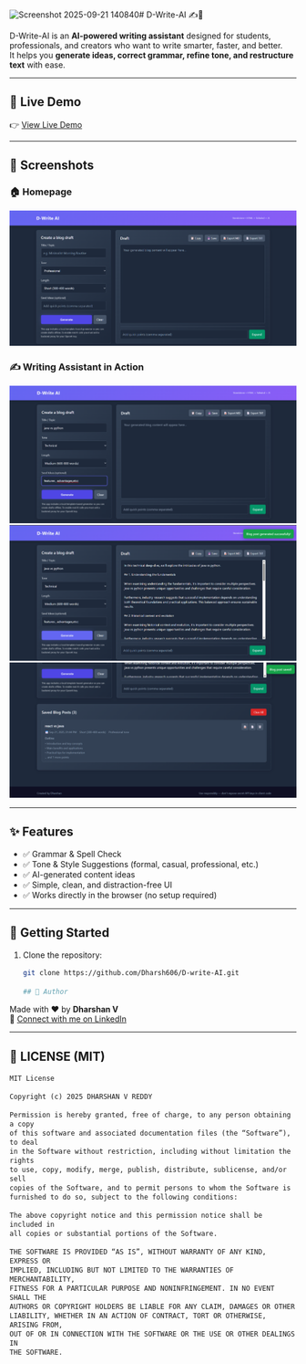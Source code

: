 <img width="1894" height="895" alt="Screenshot 2025-09-21 140840" src="https://github.com/user-attachments/assets/bd4a4434-8f98-47bb-aed6-a7726f4e7856" /># D-Write-AI ✍️🤖

D-Write-AI is an **AI-powered writing assistant** designed for students, professionals, and creators who want to write smarter, faster, and better.  
It helps you **generate ideas, correct grammar, refine tone, and restructure text** with ease.

---

## 🔗 Live Demo

👉 [View Live Demo](https://dharsh606.github.io/D-write-AI/)  

---

## 📸 Screenshots

### 🏠 Homepage
![Homepage Screenshot](screenshots/home.png)

### ✍️ Writing Assistant in Action
![Editor Screenshot](screenshots/draft.png)
![Editor Screenshot](screenshots/bloggenerated.png)
![Editor Screenshot](screenshots/saveoption.png)

---

## ✨ Features

- ✅ Grammar & Spell Check  
- ✅ Tone & Style Suggestions (formal, casual, professional, etc.)  
- ✅ AI-generated content ideas  
- ✅ Simple, clean, and distraction-free UI  
- ✅ Works directly in the browser (no setup required)  

---

## 🚀 Getting Started

1. Clone the repository:
   ```bash
   git clone https://github.com/Dharsh606/D-write-AI.git

   ## 👤 Author

Made with ❤️ by **Dharshan V**  
🔗 [Connect with me on LinkedIn](https://www.linkedin.com/in/dharshanvreddy/)

---

   ## 📜 LICENSE (MIT)  

```text
MIT License

Copyright (c) 2025 DHARSHAN V REDDY

Permission is hereby granted, free of charge, to any person obtaining a copy
of this software and associated documentation files (the “Software”), to deal
in the Software without restriction, including without limitation the rights
to use, copy, modify, merge, publish, distribute, sublicense, and/or sell
copies of the Software, and to permit persons to whom the Software is
furnished to do so, subject to the following conditions:

The above copyright notice and this permission notice shall be included in
all copies or substantial portions of the Software.

THE SOFTWARE IS PROVIDED “AS IS”, WITHOUT WARRANTY OF ANY KIND, EXPRESS OR
IMPLIED, INCLUDING BUT NOT LIMITED TO THE WARRANTIES OF MERCHANTABILITY,
FITNESS FOR A PARTICULAR PURPOSE AND NONINFRINGEMENT. IN NO EVENT SHALL THE
AUTHORS OR COPYRIGHT HOLDERS BE LIABLE FOR ANY CLAIM, DAMAGES OR OTHER
LIABILITY, WHETHER IN AN ACTION OF CONTRACT, TORT OR OTHERWISE, ARISING FROM,
OUT OF OR IN CONNECTION WITH THE SOFTWARE OR THE USE OR OTHER DEALINGS IN
THE SOFTWARE.
